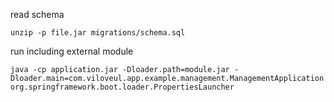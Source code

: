 read schema
```shell
unzip -p file.jar migrations/schema.sql
```

run including external module
```shell
java -cp application.jar -Dloader.path=module.jar -Dloader.main=com.viloveul.app.example.management.ManagementApplication org.springframework.boot.loader.PropertiesLauncher
```